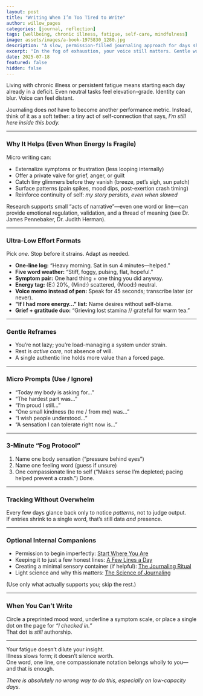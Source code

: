 ```yaml
---
layout: post
title: "Writing When I’m Too Tired to Write"
author: willow_pages
categories: [journal, reflection]
tags: [wellbeing, chronic illness, fatigue, self-care, mindfulness]
image: assets/images/a-book-1975830_1280.jpg
description: "A slow, permission-filled journaling approach for days shaped by chronic illness or fatigue—tiny, honest marks that keep you connected."
excerpt: "In the fog of exhaustion, your voice still matters. Gentle ways to journal—one word, one line—when energy is scarce."
date: 2025-07-18
featured: false
hidden: false
---
```


Living with chronic illness or persistent fatigue means starting each day already in a deficit. Even neutral tasks feel elevation-grade. Identity can blur. Voice can feel distant.

Journaling does *not* have to become another performance metric. Instead, think of it as a soft tether: a tiny act of self-connection that says, *I’m still here inside this body.*

---

### Why It Helps (Even When Energy Is Fragile)

Micro writing can:
- Externalize symptoms or frustration (less looping internally)
- Offer a private valve for grief, anger, or guilt
- Catch tiny glimmers before they vanish (breeze, pet’s sigh, sun patch)
- Surface patterns (pain spikes, mood dips, post-exertion crash timing)
- Reinforce continuity of self: *my story persists, even when slowed*

Research supports small “acts of narrative”—even one word or line—can provide emotional regulation, validation, and a thread of meaning (see Dr. James Pennebaker, Dr. Judith Herman).

---

### Ultra-Low Effort Formats

Pick *one*. Stop before it strains. Adapt as needed.

- **One-line log:** “Heavy morning. Sat in sun 4 minutes—helped.”
- **Five word weather:** “Stiff, foggy, pulsing, flat, hopeful.”
- **Symptom pair:** One hard thing + one thing you did anyway.
- **Energy tag:** (E:) 20%, (Mind:) scattered, (Mood:) neutral.
- **Voice memo instead of pen:** Speak for 45 seconds; transcribe later (or never).
- **“If I had more energy…” list:** Name desires without self-blame.
- **Grief + gratitude duo:** “Grieving lost stamina // grateful for warm tea.”

---

### Gentle Reframes

- You’re not lazy; you’re load-managing a system under strain.
- Rest is *active care*, not absence of will.
- A single authentic line holds more value than a forced page.

---

### Micro Prompts (Use / Ignore)

- “Today my body is asking for…”
- “The hardest part was…”
- “I’m proud I still…”
- “One small kindness (to me / from me) was…”
- “I wish people understood…”
- “A sensation I can tolerate right now is…”

---

### 3-Minute “Fog Protocol”

1. Name one body sensation (“pressure behind eyes”)
2. Name one feeling word (guess if unsure)
3. One compassionate line to self (“Makes sense I’m depleted; pacing helped prevent a crash.”)
Done.

---

### Tracking Without Overwhelm

Every few days glance back only to notice *patterns*, not to judge output.  
If entries shrink to a single word, that’s still data *and* presence.

---

### Optional Internal Companions

- Permission to begin imperfectly: [Start Where You Are](/start-where-you-are/)
- Keeping it to just a few honest lines: [A Few Lines a Day](/a-few-lines-a-day/)
- Creating a minimal sensory container (if helpful): [The Journaling Ritual](/journaling-ritual/)
- Light science and why this matters: [The Science of Journaling](/journaling-science-benefits/)

(Use only what actually supports you; skip the rest.)

---

### When You Can’t Write

Circle a preprinted mood word, underline a symptom scale, or place a single dot on the page for *“I checked in.”*  
That dot is *still* authorship.

---

Your fatigue doesn’t dilute your insight.  
Illness slows form; it doesn’t silence worth.  
One word, one line, one compassionate notation belongs wholly to you—and that is enough.

*There is absolutely no wrong way to do this, especially on low-capacity days.*